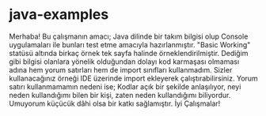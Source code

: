 # java-examples

Merhaba! Bu çalışmanın amacı; Java dilinde bir takım bilgisi olup Console uygulamaları ile bunları test etme amacıyla hazırlanmıştır. "Basic Working" statüsü altında birkaç örnek tek sayfa halinde örneklendirilmiştir. Dediğim gibi bilgisi olanlara yönelik olduğundan dolayı kod karmaşası olmaması adına hem yorum satırları hem de import sınıfları kullanmadım. Sizler kullanacağınız örneği IDE üzerinde import ekleyerek çalıştırabilirsiniz. Yorum satırı kullanmamamın nedeni ise; Kodlar açık bir şekilde anlaşılıyor, neyi neden kullandığımı bilen bir kişi, zaten neden kullandığımı biliyordur. Umuyorum küçücük dâhi olsa bir katkı sağlamıştır. İyi Çalışmalar!

